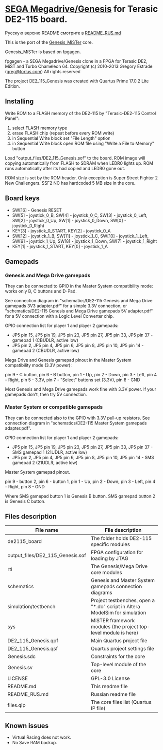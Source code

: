 # [SEGA Megadrive/Genesis](https://en.wikipedia.org/wiki/Sega_Genesis) for Terasic DE2-115 board.

Русскую версию README смотрите в [README_RUS.md](https://github.com/mindstation/DE2_115_Genesis/blob/de2115porting/README_RUS.md)

This is the port of the [Genesis_MiSTer](https://github.com/MiSTer-devel/Genesis_MiSTer) core.

Genesis_MiSTer is based on fpgagen.

fpgagen - a SEGA Megadrive/Genesis clone in a FPGA for Terasic DE2, MiST and Turbo Chameleon 64. Copyright (c) 2010-2013 Gregory Estrade (greg@torlus.com)
All rights reserved

The project DE2_115_Genesis was created with Quartus Prime 17.0.2 Lite Edition.


## Installing

Write ROM to a FLASH memory of the DE2-115 by "Terasic-DE2-115 Control Panel":

1. select FLASH memory type
2. erase FLASH chip (repeat before every ROM write)
3. in Sequential Write block set "File Length" option
4. in Sequential Write block open ROM file using "Write a File to Memory" button

Load "output_files/DE2_115_Genesis.sof" to the board. ROM image will copying automatically from FLASH to SDRAM when LEDR0 lights up.
ROM runs automatically after its had copied and LEDR0 gone out.
 
ROM size is set by the ROM header. Only exception is Super Street Fighter 2 New Challengers. SSF2 NC has hardcoded 5 MB size in the core.


## Board keys

* SW[16] - Genesis RESET
* SW[5]  - joystick_0_B, SW[4] - joystick_0_C, SW[3] - joystick_0_Left, SW[2] - joystick_0_Up, SW[1] - joystick_0_Down, SW[0] - joystick_0_Right
* KEY[3] - joystick_0_START, KEY[2] - joystick_0_A
* SW[12] - joystick_1_B, SW[11] - joystick_1_C, SW[10] - joystick_1_Left, SW[9] - joystick_1_Up, SW[8] - joystick_1_Down, SW[7] - joystick_1_Right
* KEY[1] - joystick_1_START, KEY[0] - joystick_1_A


## Gamepads

### Genesis and Mega Drive gamepads 

They can be connected to GPIO in the Master System compatibility mode: works only B, C buttons and D-Pad.

See connection diagram in "schematics/DE2-115 Genesis and Mega Drive gamepads 3V3 adapter.pdf" for a simple 3.3V connection, or 
"schematics/DE2-115 Genesis and Mega Drive gamepads 5V adapter.pdf" for a 5V connection with a Logic Level Converter chip.

GPIO connection list for player 1 and player 2 gamepads:

* JP5 pin 15, JP5 pin 19, JP5 pin 23, JP5 pin 27, JP5 pin 33, JP5 pin 37 - gamepad 1 (CBUDLR, active low)
* JP5 pin  2, JP5 pin  4, JP5 pin  6, JP5 pin  8, JP5 pin 10, JP5 pin 14 - gamepad 2 (CBUDLR, active low)

Mega Drive and Genesis gamepad pinout in the Master System compatibility mode (3.3V power):

pin 9 - C button, pin 6 - B button, pin 1 - Up, pin 2 - Down, pin 3 - Left, pin 4 - Right, pin 5 - 3,3V,
pin 7 - "Select" buttons set (3.3V), pin 8 - GND

Most Genesis and Mega Drive gamepads work fine with 3.3V power. If your gamepads don't, then try 5V connection.

### Master System or compatible gamepads 

They can be connected also to the GPIO with 3.3V pull-up resistors.
See connection diagram in "schematics/DE2-115 Master System gamepads adapter.pdf".

GPIO connection list for player 1 and player 2 gamepads:

* JP5 pin 15, JP5 pin 19, JP5 pin 23, JP5 pin 27, JP5 pin 33, JP5 pin 37 - SMS gamepad 1 (21UDLR, active low)
* JP5 pin  2, JP5 pin 4,  JP5 pin 6,  JP5 pin 8,  JP5 pin 10, JP5 pin 14 - SMS gamepad 2 (21UDLR, active low)

Master System gamepad pinout.

pin 9 - button 2, pin 6 - button 1, pin 1 - Up, pin 2 - Down, pin 3 - Left, pin 4 - Right, pin 8 - GND

Where SMS gamepad button 1 is Genesis B button.
SMS gamepad button 2 is Genesis C button.


## Files description

File name                                               | File description
--------------------------------------------------------|----------------------------------------------------------------------------
de2115_board                                            | The folder holds DE2-115 specific modules
output_files/DE2_115_Genesis.sof                        | FPGA configuration for loading by JTAG
rtl                                                     | The Genesis/Mega Drive core modules
schematics                                              | Genesis and Master System gamepads connection diagrams
simulation/testbench                                    | Project testbenches, open a "*.do" script in Altera ModelSim for simulation
sys                                                     | MiSTER framework modules (the project top-level module is here)
DE2_115_Genesis.qpf                                     | Main Quartus project file
DE2_115_Genesis.qsf                                     | Quartus project settings file
Genesis.sdc                                             | Constraints for the core
Genesis.sv                                              | Top-level module of the core
LICENSE                                                 | GPL-3.0 License
README.md                                               | This readme file
README_RUS.md                                           | Russian readme file
files.qip                                               | The core files list (Quartus IP file)


## Known issues

* Virtual Racing does not work.
* No Save RAM backup.
